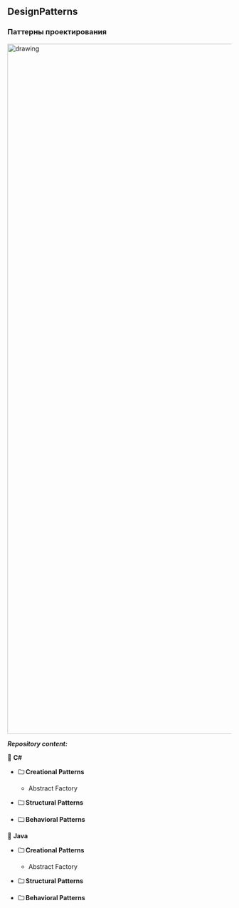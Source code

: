 ## DesignPatterns
### Паттерны проектирования

<img src="https://ic.wampi.ru/2022/11/12/patterns_rep.png" alt="drawing" width="1550"/>

***Repository content:***

<url> &#128194; **C#**</url>

+ <strong>&#128448; Creational Patterns </strong> 
  
  + Abstract Factory
  
+ <strong>&#128448; Structural Patterns </strong> 

+ <strong>&#128448; Behavioral Patterns </strong> 

<url> &#128194; **Java**</url>

+ <strong>&#128448; Creational Patterns </strong> 
  
  + Abstract Factory
  
+ <strong>&#128448; Structural Patterns </strong> 

+ <strong>&#128448; Behavioral Patterns </strong> 
